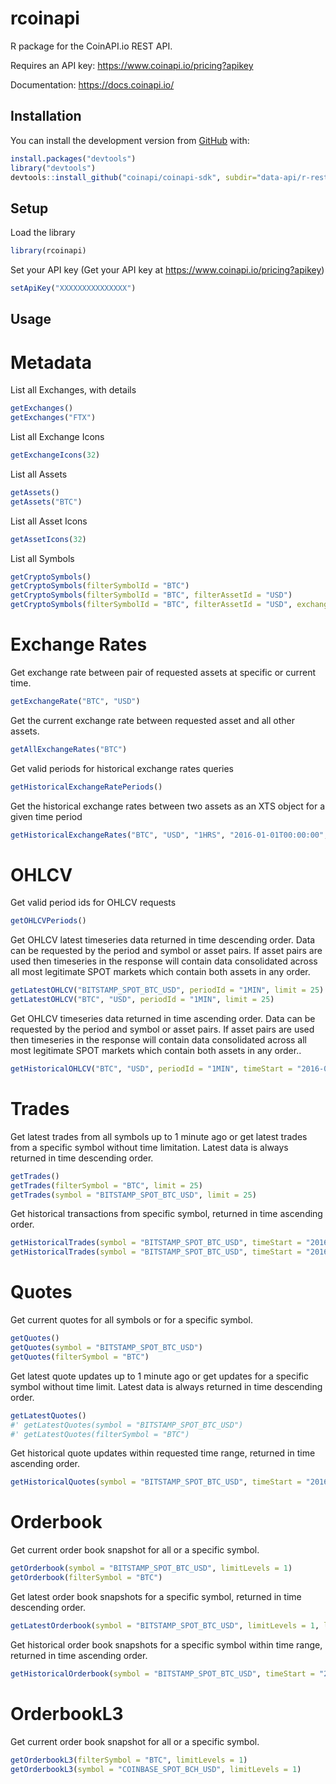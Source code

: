 
<!-- README.md is generated from README.Rmd. Please edit that file -->

# rcoinapi

<!-- badges: start -->
<!-- badges: end -->

R package for the CoinAPI.io REST API.

Requires an API key: <https://www.coinapi.io/pricing?apikey>

Documentation: <https://docs.coinapi.io/>

## Installation

<!-- You can install the released version of rcoinapi from [CRAN](https://CRAN.R-project.org) with: -->
<!-- ``` r -->
<!-- install.packages("rcoinapi") -->
<!-- ``` -->

You can install the development version from
[GitHub](https://github.com/) with:

``` r
install.packages("devtools")
library("devtools")
devtools::install_github("coinapi/coinapi-sdk", subdir="data-api/r-rest-2")
```

## Setup

Load the library

``` r
library(rcoinapi)
```

Set your API key (Get your API key at
<https://www.coinapi.io/pricing?apikey>)

``` r
setApiKey("XXXXXXXXXXXXXXX")
```

## Usage

# Metadata

List all Exchanges, with details

``` r
getExchanges()
getExchanges("FTX")
```

List all Exchange Icons

``` r
getExchangeIcons(32)
```

List all Assets

``` r
getAssets()
getAssets("BTC")
```

List all Asset Icons

``` r
getAssetIcons(32)
```

List all Symbols

``` r
getCryptoSymbols()
getCryptoSymbols(filterSymbolId = "BTC")
getCryptoSymbols(filterSymbolId = "BTC", filterAssetId = "USD")
getCryptoSymbols(filterSymbolId = "BTC", filterAssetId = "USD", exchangeId = "FTX")
```

# Exchange Rates

Get exchange rate between pair of requested assets at specific or
current time.

``` r
getExchangeRate("BTC", "USD")
```

Get the current exchange rate between requested asset and all other
assets.

``` r
getAllExchangeRates("BTC")
```

Get valid periods for historical exchange rates queries

``` r
getHistoricalExchangeRatePeriods()
```

Get the historical exchange rates between two assets as an XTS object
for a given time period

``` r
getHistoricalExchangeRates("BTC", "USD", "1HRS", "2016-01-01T00:00:00", "2016-02-01T00:00:00", limit = 25)
```

# OHLCV

Get valid period ids for OHLCV requests

``` r
getOHLCVPeriods()
```

Get OHLCV latest timeseries data returned in time descending order. Data
can be requested by the period and symbol or asset pairs. If asset pairs
are used then timeseries in the response will contain data consolidated
across all most legitimate SPOT markets which contain both assets in any
order.

``` r
getLatestOHLCV("BITSTAMP_SPOT_BTC_USD", periodId = "1MIN", limit = 25)
getLatestOHLCV("BTC", "USD", periodId = "1MIN", limit = 25)
```

Get OHLCV timeseries data returned in time ascending order. Data can be
requested by the period and symbol or asset pairs. If asset pairs are
used then timeseries in the response will contain data consolidated
across all most legitimate SPOT markets which contain both assets in any
order..

``` r
getHistoricalOHLCV("BTC", "USD", periodId = "1MIN", timeStart = "2016-01-01T00:00:00", limit = 25)
```

# Trades

Get latest trades from all symbols up to 1 minute ago or get latest
trades from a specific symbol without time limitation. Latest data is
always returned in time descending order.

``` r
getTrades()
getTrades(filterSymbol = "BTC", limit = 25)
getTrades(symbol = "BITSTAMP_SPOT_BTC_USD", limit = 25)
```

Get historical transactions from specific symbol, returned in time
ascending order.

``` r
getHistoricalTrades(symbol = "BITSTAMP_SPOT_BTC_USD", timeStart = "2016-01-01T00:00:00", limit = 25)
getHistoricalTrades(symbol = "BITSTAMP_SPOT_BTC_USD", timeStart = "2016-01-01T00:00:00", timeEnd = "2016-01-01T00:10:00", limit = 25)
```

# Quotes

Get current quotes for all symbols or for a specific symbol.

``` r
getQuotes()
getQuotes(symbol = "BITSTAMP_SPOT_BTC_USD")
getQuotes(filterSymbol = "BTC")
```

Get latest quote updates up to 1 minute ago or get updates for a
specific symbol without time limit. Latest data is always returned in
time descending order.

``` r
getLatestQuotes()
#' getLatestQuotes(symbol = "BITSTAMP_SPOT_BTC_USD")
#' getLatestQuotes(filterSymbol = "BTC")
```

Get historical quote updates within requested time range, returned in
time ascending order.

``` r
getHistoricalQuotes(symbol = "BITSTAMP_SPOT_BTC_USD", timeStart = "2016-01-01T00:00:00", timeEnd = "2016-01-01T00:10:00", limit = 25)
```

# Orderbook

Get current order book snapshot for all or a specific symbol.

``` r
getOrderbook(symbol = "BITSTAMP_SPOT_BTC_USD", limitLevels = 1)
getOrderbook(filterSymbol = "BTC")
```

Get latest order book snapshots for a specific symbol, returned in time
descending order.

``` r
getLatestOrderbook(symbol = "BITSTAMP_SPOT_BTC_USD", limitLevels = 1, limit = 25)
```

Get historical order book snapshots for a specific symbol within time
range, returned in time ascending order.

``` r
getHistoricalOrderbook(symbol = "BITSTAMP_SPOT_BTC_USD", timeStart = "2016-01-01T00:00:00", timeEnd = "2016-01-01T00:10:00", limitLevels = 1, limit = 25)
```

# OrderbookL3

Get current order book snapshot for all or a specific symbol.

``` r
getOrderbookL3(filterSymbol = "BTC", limitLevels = 1)
getOrderbookL3(symbol = "COINBASE_SPOT_BCH_USD", limitLevels = 1)
```
